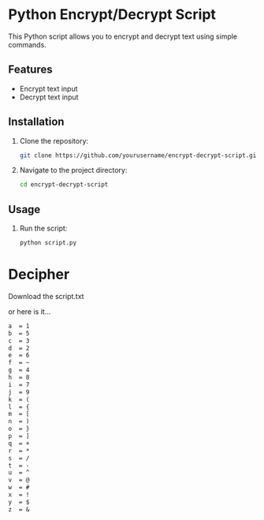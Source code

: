 # Python Encrypt/Decrypt Script

This Python script allows you to encrypt and decrypt text using simple commands.

## Features

- Encrypt text input
- Decrypt text input

## Installation

1. Clone the repository:
   ```sh
   git clone https://github.com/yourusername/encrypt-decrypt-script.git

2. Navigate to the project directory:
   ```sh
   cd encrypt-decrypt-script

## Usage

1. Run the script:
   ```sh
   python script.py


# Decipher

Download the script.txt

or here is it...

```txt
a  = 1
b  = 5
c  = 3
d  = 2
e  = 6
f  = ~
g  = 4
h  = 8
i  = 7
j  = 9
k  = (
l  = {
m  = [
n  = )
o  = }
p  = ]
q  = +
r  = *
s  = /
t  = -
u  = ^
v  = @
w  = #
x  = !
y  = $
z  = &
